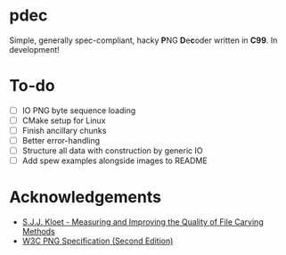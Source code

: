 # pdec
Simple, generally spec-compliant, hacky **P**NG **D**e**c**oder written in **C99**. In development!

# To-do
- [ ] IO PNG byte sequence loading
- [ ] CMake setup for Linux
- [ ] Finish ancillary chunks
- [ ] Better error-handling
- [ ] Structure all data with construction by generic IO
- [ ] Add spew examples alongside images to README

# Acknowledgements
- [S.J.J. Kloet - Measuring and Improving the Quality of File Carving Methods](http://citeseerx.ist.psu.edu/viewdoc/download?doi=10.1.1.157.832&rep=rep1&type=pdf)
- [W3C PNG Specification (Second Edition)](https://www.w3.org/TR/2003/REC-PNG-20031110/)
